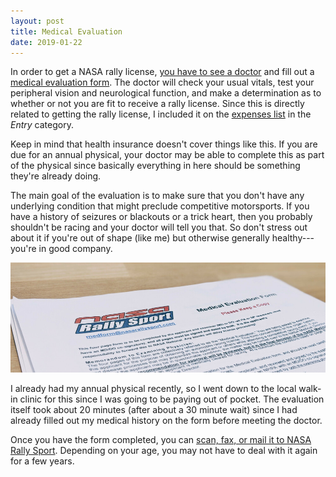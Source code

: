 ```yaml
---
layout: post
title: Medical Evaluation
date: 2019-01-22
---
```


In order to get a NASA rally license, [you have to see a doctor](http://nasarallysport.com/main/rally202) and fill out a [medical evaluation form](http://nasarallysport.com/rules-forms/NRS_Form_Medical.pdf). The doctor will check your usual vitals, test your peripheral vision and neurological function, and make a determination as to whether or not you are fit to receive a rally license. Since this is directly related to getting the rally license, I included it on the [expenses list](/expenses) in the _Entry_ category.

Keep in mind that health insurance doesn't cover things like this. If you are due for an annual physical, your doctor may be able to complete this as part of the physical since basically everything in here should be something they're already doing.

The main goal of the evaluation is to make sure that you don't have any underlying condition that might preclude competitive motorsports. If you have a history of seizures or blackouts or a trick heart, then you probably shouldn't be racing and your doctor will tell you that. So don't stress out about it if you're out of shape (like me) but otherwise generally healthy---you're in good company.

![medical evaluation form](/assets/img/medical-eval.jpg "medical evaluation form")

I already had my annual physical recently, so I went down to the local walk-in clinic for this since I was going to be paying out of pocket. The evaluation itself took about 20 minutes (after about a 30 minute wait) since I had already filled out my medical history on the form before meeting the doctor.

Once you have the form completed, you can [scan, fax, or mail it to NASA Rally Sport](http://nasarallysport.com/main/where_do_i_send_the_medical_form). Depending on your age, you may not have to deal with it again for a few years.
